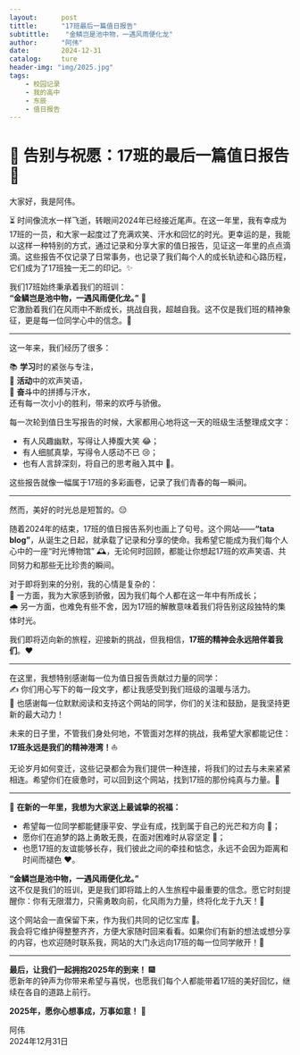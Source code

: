 ```yaml
---
layout:      post
tittle:      "17班最后一篇值日报告"
subtittle:    "金鳞岂是池中物，一遇风雨便化龙"
author:      "阿伟"
date:        2024-12-31
catalog:     ture
header-img: "img/2025.jpg"
tags: 
    - 校园记录
    - 我的高中
    - 东辰
    - 值日报告
---
```


# 🥳 告别与祝愿：17班的最后一篇值日报告 🎉

大家好，我是阿伟。

⏳ 时间像流水一样飞逝，转眼间2024年已经接近尾声。在这一年里，我有幸成为17班的一员，和大家一起度过了充满欢笑、汗水和回忆的时光。更幸运的是，我能以这样一种特别的方式，通过记录和分享大家的值日报告，见证这一年里的点点滴滴。这些报告不仅记录了日常事务，也记录了我们每个人的成长轨迹和心路历程，它们成为了17班独一无二的印记。✨

我们17班始终秉承着我们的班训：  
**“金鳞岂是池中物，一遇风雨便化龙。”** 🐉  
它激励着我们在风雨中不断成长，挑战自我，超越自我。这不仅是我们班的精神象征，更是每一位同学心中的信念。🌟

---

这一年来，我们经历了很多：  

📚 **学习**时的紧张与专注，  
🎈 **活动**中的欢声笑语，  
💪 **奋斗**中的拼搏与汗水，  
还有每一次小小的胜利，带来的欢呼与骄傲。  

每一次轮到值日生写报告的时候，大家都用心地将这一天的班级生活整理成文字：  

- 有人风趣幽默，写得让人捧腹大笑 😂；  
- 有人细腻真挚，写得令人感动不已 😢；  
- 也有人言辞深刻，将自己的思考融入其中 🤔。  

这些报告就像一幅属于17班的多彩画卷，记录了我们青春的每一瞬间。  

---

然而，美好的时光总是短暂的。😔  

随着2024年的结束，17班的值日报告系列也画上了句号。这个网站——**“tata blog”**，从诞生之日起，就承载了记录和分享的使命。我希望它能成为我们每个人心中的一座“时光博物馆” 🕰️，无论何时回顾，都能让你想起17班的欢声笑语、共同努力和那些无比珍贵的瞬间。  

对于即将到来的分别，我的心情是复杂的：  
🌟 一方面，我为大家感到骄傲，因为我们每个人都在这一年中有所成长；  
🌧️ 另一方面，也难免有些不舍，因为17班的解散意味着我们将告别这段独特的集体时光。  

我们即将迈向新的旅程，迎接新的挑战，但我相信，**17班的精神会永远陪伴着我们**。❤️  

---

在这里，我想特别感谢每一位为值日报告贡献过力量的同学：  
✍️ 你们用心写下的每一段文字，都让我感受到我们班级的温暖与活力。  
📖 也感谢每一位默默阅读和支持这个网站的同学，你们的关注和鼓励，是我坚持更新的最大动力！  

未来的日子里，不管我们身处何地，不管面对怎样的挑战，我希望大家都能记住：  
**17班永远是我们的精神港湾！**⛵  

无论岁月如何变迁，这些记录都会为我们提供一种连接，将我们的过去与未来紧紧相连。希望你们在疲惫时，可以回到这个网站，找到17班的那份纯真与力量。💪  

---

🎉 **在新的一年里，我想为大家送上最诚挚的祝福：**  
- 希望每一位同学都能健康平安、学业有成，找到属于自己的光芒和方向 🌟；  
- 愿你们在追梦的路上勇敢无畏，在面对困难时从容坚定 🚀；  
- 也愿17班的友谊能够长存，我们彼此之间的牵挂和惦念，永远不会因为距离和时间而褪色 ❤️。  

**“金鳞岂是池中物，一遇风雨便化龙。”**  
这不仅是我们的班训，更是我们即将踏上的人生旅程中最重要的信念。愿它时刻提醒你：你有无限潜力，只需勇敢向前，化风雨为力量，终将化龙于九天！🐉  

这个网站会一直保留下来，作为我们共同的记忆宝库 🏺。  
我会将它维护得整整齐齐，方便大家随时回来看看。如果你们有新的想法或想分享的内容，也欢迎随时联系我，网站的大门永远向17班的每一位同学敞开！💌  

---

**最后，让我们一起拥抱2025年的到来！** 🎆  
愿新年的钟声为你带来希望与喜悦，也愿我们每个人都能带着17班的美好回忆，继续在各自的道路上前行。  

**2025年，愿你心想事成，万事如意！** 🎊  

阿伟  
2024年12月31日  
